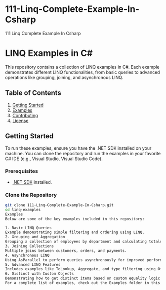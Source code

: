 # 111-Linq-Complete-Example-In-Csharp
111 Linq Complete Example In Csharp 

# LINQ Examples in C#

This repository contains a collection of LINQ examples in C#. Each example demonstrates different LINQ functionalities, from basic queries to advanced operations like grouping, joining, and asynchronous LINQ.

## Table of Contents

1. [Getting Started](#getting-started)
2. [Examples](#examples)
3. [Contributing](#contributing)
4. [License](#license)

## Getting Started

To run these examples, ensure you have the .NET SDK installed on your machine. You can clone the repository and run the examples in your favorite C# IDE (e.g., Visual Studio, Visual Studio Code).

### Prerequisites

- [.NET SDK](https://dotnet.microsoft.com/download) installed.

### Clone the Repository

```bash
git clone 111-Linq-Complete-Example-In-Csharp.git
cd linq-examples
Examples
Below are some of the key examples included in this repository:

1. Basic LINQ Queries
Example demonstrating simple filtering and ordering using LINQ.
2. Grouping and Aggregation
Grouping a collection of employees by department and calculating totals.
3. Joining Collections
Multiple joins between customers, orders, and payments.
4. Asynchronous LINQ
Using AsParallel to perform queries asynchronously for improved performance.
5. Advanced LINQ Features
Includes examples like ToLookup, Aggregate, and type filtering using OfType.
6. Distinct with Custom Objects
Demonstrating how to get distinct items based on custom equality logic.
For a complete list of examples, check out the Examples folder in this repository.
